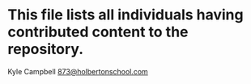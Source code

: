 # This file lists all individuals having contributed content to the repository.

Kyle Campbell <873@holbertonschool.com>